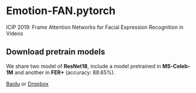 # Emotion-FAN.pytorch
 ICIP 2019: Frame Attention Networks for Facial Expression Recognition in Videos
 
## Download pretrain models
We share two model of **ResNet18**, include a model pretrained in **MS-Celeb-1M** and another in **FER+** (accuracy: 88.65%).

[Baidu](https://pan.baidu.com/s/1OgxPSSzUhaC9mPltIpp2pg) or [Dropbox](https://github.com/DebinMeng19-OpenSourceLibrary/Emotion-FAN/blob/master/README.md)
